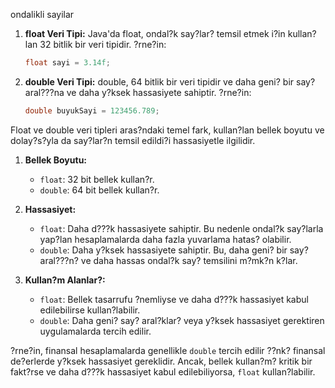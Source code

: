 ondalikli sayilar

1. **float Veri Tipi:**
   Java'da float, ondal?k say?lar? temsil etmek i?in kullan?lan 32 bitlik bir veri tipidir. ?rne?in:
   ```java
   float sayi = 3.14f;
   ```

2. **double Veri Tipi:**
   double, 64 bitlik bir veri tipidir ve daha geni? bir say? aral???na ve daha y?ksek hassasiyete sahiptir. ?rne?in:
   ```java
   double buyukSayi = 123456.789;
   ```

Float ve double veri tipleri aras?ndaki temel fark, kullan?lan bellek boyutu ve dolay?s?yla da say?lar?n temsil edildi?i hassasiyetle ilgilidir.

1. **Bellek Boyutu:**
    - `float`: 32 bit bellek kullan?r.
    - `double`: 64 bit bellek kullan?r.

2. **Hassasiyet:**
    - `float`: Daha d???k hassasiyete sahiptir. Bu nedenle ondal?k say?larla yap?lan hesaplamalarda daha fazla yuvarlama hatas? olabilir.
    - `double`: Daha y?ksek hassasiyete sahiptir. Bu, daha geni? bir say? aral???n? ve daha hassas ondal?k say? temsilini m?mk?n k?lar.

3. **Kullan?m Alanlar?:**
    - `float`: Bellek tasarrufu ?nemliyse ve daha d???k hassasiyet kabul edilebilirse kullan?labilir.
    - `double`: Daha geni? say? aral?klar? veya y?ksek hassasiyet gerektiren uygulamalarda tercih edilir.

?rne?in, finansal hesaplamalarda genellikle `double` tercih edilir ??nk? finansal de?erlerde y?ksek hassasiyet gereklidir. Ancak, bellek kullan?m? kritik bir fakt?rse ve daha d???k hassasiyet kabul edilebiliyorsa, `float` kullan?labilir.   